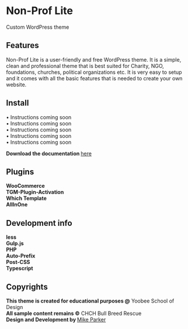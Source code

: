 # Non-Prof Lite

Custom WordPress theme

## Features

Non-Prof Lite is a user-friendly and free WordPress theme. It is a simple, clean and professional theme that is best suited for Charity, NGO, foundations, churches, political organizations etc. It is very easy to setup and it comes with all the basic features that is needed to create your own website.

## Install

•  Instructions coming soon<br>
•  Instructions coming soon<br>
•  Instructions coming soon<br>
•  Instructions coming soon<br>
•  Instructions coming soon<br>

<b>Download the documentation </b> [here](https://mikeparker.co.nz/)

## Plugins

**WooCommerce** <br>
**TGM-Plugin-Activation** <br>
**Which Template** <br>
**AllInOne**

## Development info

**less** <br>
**Gulp.js** <br>
**PHP** <br>
**Auto-Prefix** <br>
**Post-CSS** <br>
**Typescript**

## Copyrights

<b>This theme is created for educational purposes @</b> Yoobee School of Design<br>
<b>All sample content remains ©</b> CHCH Bull Breed Rescue<br>
<b>Design and Development by </b> [Mike Parker](https://mikeparker.co.nz/)

